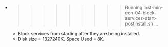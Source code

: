 * >>>>>>>>> Running inst-min-con-04-block-services-start-postinstall.sh ...
  * Block services from starting after they are being installed.
  * Disk size = 1327240K. Space Used = 8K.
